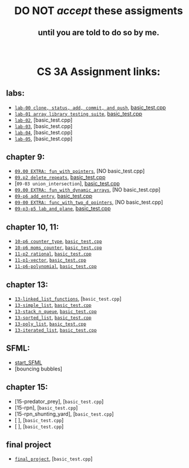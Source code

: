 # <p align="center">DO NOT _accept_ these assigments </p>

## <p align="center">until you are told to do so by me.</p>

<br/>

# <p align="center">CS 3A Assignment links:</p>

## labs:

- [`lab-00 clone, status, add, commit, and push`](https://github.com/CS3A-classroom/lab0_writeup), [basic_test.cpp](basic_tests/lab-00/basic_test.cpp)<br/>
- [`lab-01 array library testing suite`](https://classroom.github.com/a/p02xacUI), [basic_test.cpp](basic_tests/lab-01/basic_test.cpp)<br/>
- [`lab-02`](https://classroom.github.com/a/c8S8DcIV), [basic_test.cpp]<br/>
- [`lab-03`](https://classroom.github.com/a/Z0BSqLU_), [basic_test.cpp]<br/>
- [`lab-04`](https://classroom.github.com/a/h0VMUsCY), [basic_test.cpp]<br/>
- [`lab-05`](https://classroom.github.com/a/glS7JhNr), [basic_test.cpp]<br/>

## chapter 9:

- [`09.00 EXTRA: fun_with_pointers`](https://classroom.github.com/a/IRC876ms), [NO basic_test.cpp]<br />
- [`09.p2 delete_repeats`](https://classroom.github.com/a/vZtmeQ3x), [basic_test.cpp](basic_tests/09-p2-delete_repeats/basic_test.cpp)<br />
- [`09-03 union_intersection`], [basic_test.cpp](basic_tests/09-03-union_intersection/basic_test.cpp)<br />
- [`09.00 EXTRA: fun_with_dynamic_arrays`](https://classroom.github.com/a/vZcOyz9U), [NO basic_test.cpp]<br />
- [`09-p6 add_entry`](https://classroom.github.com/a/lhTwoGSe), [basic_test.cpp](basic_tests/09-p6-add_entry/basic_test.cpp)<br />
- [`09-00 EXTRA: func_with_two_d_pointers`](https://classroom.github.com/a/9Y3H8Pci), [NO basic_test.cpp]<br />
- [`09-p3-p5 lab_and_plane`](https://classroom.github.com/a/n8CIYltG), [basic_test.cpp](basic_tests/09-p3-lab_and_plane/basic_test.cpp)<br />

## chapter 10, 11:

- [`10-p6 counter_type`](https://classroom.github.com/a/QE5CLJ1-), [`basic_test.cpp`](basic_tests/10-p6-counter_type/basic_test..cpp)<br />
- [`10-p6 moms_counter`](https://classroom.github.com/a/noDza1ZR), [`basic_test.cpp`](basic_tests/10_p6_moms_counter/basic_test.cpp)<br />
- [`11-p2 rational`](https://classroom.github.com/a/ZNfu6rgz), [`basic_test.cpp`](basic_tests/11-p2-rational/basic_test.cpp)<br />
- [`11-p1-vector`](https://classroom.github.com/a/nKAOa0d_), [`basic_test.cpp`](basic_tests/11-p1-vector/basic_test.cpp)<br />
- [`11-p6-polynomial`](https://classroom.github.com/a/YGY460Si), [`basic_test.cpp`](basic_tests/11-p6-polynomial/basic_test.cpp)<br />

## chapter 13:

- [`13-linked_list_functions`](https://classroom.github.com/a/lZgDGjdk), [`basic_test.cpp`]<br />
- [`13-simple_list`](https://classroom.github.com/a/AeOHoXgo), [`basic_test.cpp`](basic_tests/13-list_simple/basic_test.cpp)<br />
- [`13-stack_n_queue`](https://classroom.github.com/a/5W8VE184), [`basic_test.cpp`](basic_tests/13-stack_n_queue/basic_test.cpp)<br />
- [`13-sorted_list`](https://classroom.github.com/a/K_EvFVye), [`basic_test.cpp`](basic_tests/13-list_sorted/basic_test.cpp)<br />
- [`13-poly_list`](https://classroom.github.com/a/eGXqluGY), [`basic_test.cpp`](basic_tests/13-poly_list/basic_test.cpp)<br />
- [`13-iterated_list`](https://classroom.github.com/a/6WLvZjfi), [`basic_test.cpp`](basic_tests/13-list_iterated/basic_test.cpp)<br />

## SFML:
- [start_SFML](https://classroom.github.com/a/aSSkyzPk)<br />
- [bouncing bubbles]
## chapter 15:

- [15-predator_prey], [`basic_test.cpp`]<br />
- [15-rpn], [`basic_test.cpp`]<br />
- [15-rpn_shunting_yard], [`basic_test.cpp`]<br />
- [ ], [`basic_test.cpp`]<br />
- [ ], [`basic_test.cpp`]<br />

## final project

- [`final_project`](https://classroom.github.com/a/cinAbsYq), [`basic_test.cpp`]<br />
